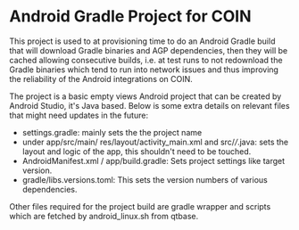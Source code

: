 # Android Gradle Project for COIN

This project is used to at provisioning time to do an Android Gradle build that
will download Gradle binaries and AGP dependencies, then they will be cached
allowing consecutive builds, i.e. at test runs to not redownload the Gradle
binaries which tend to run into network issues and thus improving the
reliability of the Android integrations on COIN.

The project is a basic empty views Android project that can be created by
Android Studio, it's Java based. Below is some extra details on relevant files
that might need updates in the future:

- settings.gradle: mainly sets the the project name
- under app/src/main/ res/layout/activity_main.xml and src/*/*.java: sets the
    layout and logic of the app, this shouldn't need to be touched.
- AndroidManifest.xml / app/build.gradle: Sets project settings like target version.
- gradle/libs.versions.toml: This sets the version numbers of various dependencies.

Other files required for the project build are gradle wrapper and scripts which
are fetched by android_linux.sh from qtbase.
